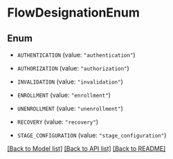 # FlowDesignationEnum

## Enum


* `AUTHENTICATION` (value: `"authentication"`)

* `AUTHORIZATION` (value: `"authorization"`)

* `INVALIDATION` (value: `"invalidation"`)

* `ENROLLMENT` (value: `"enrollment"`)

* `UNENROLLMENT` (value: `"unenrollment"`)

* `RECOVERY` (value: `"recovery"`)

* `STAGE_CONFIGURATION` (value: `"stage_configuration"`)


[[Back to Model list]](../README.md#documentation-for-models) [[Back to API list]](../README.md#documentation-for-api-endpoints) [[Back to README]](../README.md)


